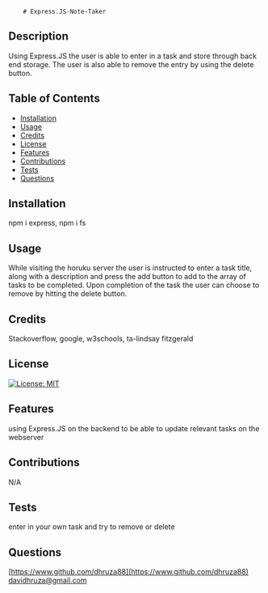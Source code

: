 
        # Express.JS-Note-Taker

## Description
Using Express.JS the user is able to enter in a task and store through back end storage. The user is also able to remove the entry by using the delete button.



## Table of Contents

- [Installation](#installation)
- [Usage](#usage)
- [Credits](#credits)
- [License](#license)
- [Features](#features)
- [Contributions](#contributions)
- [Tests](#tests)
- [Questions](#questions)


## Installation
npm i express, npm i fs

## Usage
While visiting the horuku server the user is instructed to enter a task title, along with a description and press the add button to add to the array of tasks to be completed. Upon completion of the task the user can choose to remove by hitting the delete button.

## Credits
Stackoverflow, google, w3schools, ta-lindsay fitzgerald

## License
[![License: MIT](https://img.shields.io/badge/License-MIT-yellow.svg)](https://opensource.org/licenses/MIT)


## Features
using Express.JS on the backend to be able to update relevant tasks on the webserver

## Contributions
N/A

## Tests
enter in your own task and try to remove or delete

## Questions
[https://www.github.com/dhruza88](https://www.github.com/dhruza88) <br />
davidhruza@gmail.com

